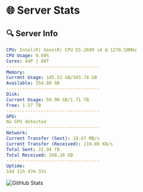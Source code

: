 # 🌐 Server Stats
## 🔍 Server Info
```yaml
CPU: Intel(R) Xeon(R) CPU E5-2699 v4 @ 1270.50MHz
CPU Usage: 0.60%
Cores: 44P | 88T
-----------------------------------
Memory:
Current Usage: 145.52 GB/503.74 GB
Available: 354.80 GB
-----------------------------------
Disk:
Current Usage: 59.90 GB/1.71 TB
Free: 1.57 TB
-----------------------------------
GPU:
No GPU detected
-----------------------------------
Network:
Current Transfer (Sent): 18.67 MB/s
Current Transfer (Received): 110.08 KB/s
Total Sent: 22.94 TB
Total Received: 208.28 GB
-----------------------------------
Uptime:
14d 11h 47m 33s
```
![GitHub Stats](https://img.shields.io/badge/Updated-2025-03-22_09:10:22-blue)